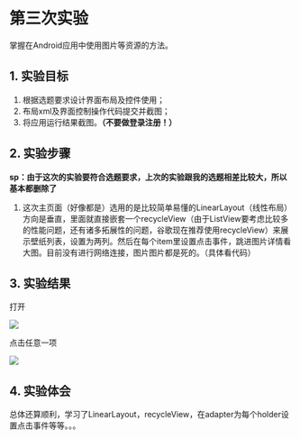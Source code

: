 # 第三次实验   
掌握在Android应用中使用图片等资源的方法。  
## 1. 实验目标  
1. 根据选题要求设计界面布局及控件使用；
2. 布局xml及界面控制操作代码提交并截图；
3. 将应用运行结果截图。**（不要做登录注册！）**  

## 2. 实验步骤  

**sp：由于这次的实验要符合选题要求，上次的实验跟我的选题相差比较大，所以基本都删除了**

1. 这次主页面（好像都是）选用的是比较简单易懂的LinearLayout（线性布局）方向是垂直，里面就直接嵌套一个recycleView（由于ListView要考虑比较多的性能问题，还有诸多拓展性的问题，谷歌现在推荐使用recycleView）来展示壁纸列表，设置为两列。然后在每个item里设置点击事件，跳进图片详情看大图。目前没有进行网络连接，图片图片都是死的。（具体看代码）


 ## 3. 实验结果  
打开

 ![](https://github.com/zicong-chen/android-labs-2018/blob/master/com1614080901238/%E5%AE%9E%E9%AA%8C%E5%9B%9B%E8%BF%90%E8%A1%8C%E6%88%AA%E5%9B%BE/1.png)
 
 点击任意一项
 
![](https://github.com/zicong-chen/android-labs-2018/blob/master/com1614080901238/%E5%AE%9E%E9%AA%8C%E5%9B%9B%E8%BF%90%E8%A1%8C%E6%88%AA%E5%9B%BE/2.png)

 ## 4. 实验体会  
总体还算顺利，学习了LinearLayout，recycleView，在adapter为每个holder设置点击事件等等。。。
